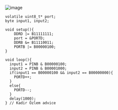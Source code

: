 ![image](https://user-images.githubusercontent.com/73575765/119225853-fd631f00-bb0e-11eb-8dbd-0aae2c90416c.png)


```
volatile uint8_t* port;
byte input1, input2;

void setup(){
	DDRD |= B11111111;
	port = &PORTD;
	DDRB &= B11110011;
	PORTB |= B00000100;
}

void loop(){
  input1 = PINB & B00000100;
  input2 = PINB & B00001000;
  if(input1 == B00000100 && input2 == B00000000){
    PORTD++;
  }
  else{
    PORTD--;
  }
  delay(1000);
} // Kadir Özlem advice
```
